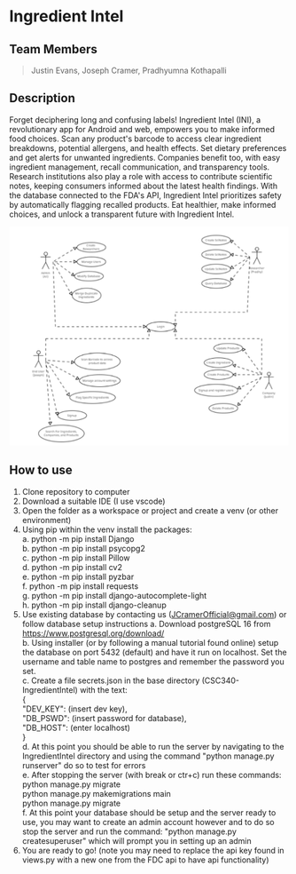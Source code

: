 # Ingredient Intel

## Team Members
> Justin Evans, Joseph Cramer, Pradhyumna Kothapalli

## Description
Forget deciphering long and confusing labels! Ingredient Intel (INI), a revolutionary app for Android and web, empowers you to make informed food choices. Scan any product's barcode to access clear ingredient breakdowns, potential allergens, and health effects. Set dietary preferences and get alerts for unwanted ingredients. Companies benefit too, with easy ingredient management, recall communication, and transparency tools. Research institutions also play a role with access to contribute scientific notes, keeping consumers informed about the latest health findings. With the database connected to the FDA's API, Ingredient Intel prioritizes safety by automatically flagging recalled products. Eat healthier, make informed choices, and unlock a transparent future with Ingredient Intel.

![project diagram](https://github.com/DNAviator/CSC340-IngredientIntel/blob/main/UseCaseModel.png)

## How to use
1. Clone repository to computer
2. Download a suitable IDE (I use vscode)
3. Open the folder as a workspace or project and create a venv (or other environment)
4. Using pip within the venv install the packages:  
    a. python -m pip install Django   
    b. python -m pip install psycopg2   
    c. python -m pip install Pillow  
    d. python -m pip install cv2  
    e. python -m pip install pyzbar   
    f. python -m pip install requests   
    g. python -m pip install django-autocomplete-light  
    h. python -m pip install django-cleanup  
5. Use existing database by contacting us (JCramerOfficial@gmail.com) or follow database setup instructions
    a. Download postgreSQL 16 from https://www.postgresql.org/download/  
    b. Using installer (or by following a manual tutorial found online) setup the database on port 5432 (default)
        and have it run on localhost. Set the username and table name to postgres and remember the password you set.  
    c. Create a file secrets.json in the base directory (CSC340-IngredientIntel) with the text:  
        {  
    "DEV_KEY": (insert dev key),  
    "DB_PSWD": (insert password for database),  
    "DB_HOST": (enter localhost)  
        }  
    d. At this point you should be able to run the server by navigating to the IngredientIntel directory and
        using the command "python manage.py runserver" do so to test for errors  
    e. After stopping the server (with break or ctr+c) run these commands:  
        python manage.py migrate  
        python manage.py makemigrations main  
        python manage.py migrate  
    f. At this point your database should be setup and the server ready to use, you may want to create an admin account
        however and to do so stop the server and run the command: "python manage.py createsuperuser" which will prompt you in setting up an admin  
6. You are ready to go! (note you may need to replace the api key found in views.py with a new one from the FDC api to have api functionality)  
